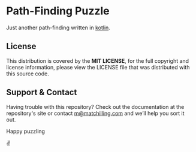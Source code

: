 # Path-Finding Puzzle
Just another path-finding written in [kotlin](https://kotlinlang.org).

## License
This distribution is covered by the **MIT LICENSE**, for the full copyright and license information, please view the LICENSE file that was distributed with this source code.

## Support & Contact
Having trouble with this repository? Check out the documentation at the repository's site or contact m@matchilling.com and we’ll help you sort it out.

Happy puzzling

:v:
